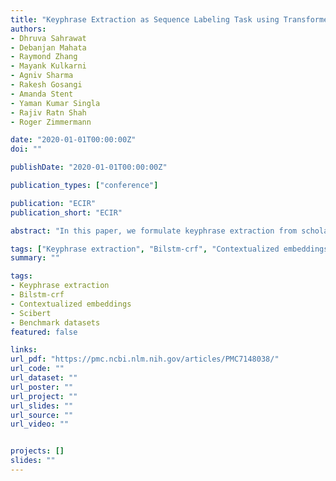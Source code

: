 ```yaml
---
title: "Keyphrase Extraction as Sequence Labeling Task using Transformers"
authors:
- Dhruva Sahrawat
- Debanjan Mahata
- Raymond Zhang
- Mayank Kulkarni
- Agniv Sharma
- Rakesh Gosangi
- Amanda Stent
- Yaman Kumar Singla
- Rajiv Ratn Shah
- Roger Zimmermann

date: "2020-01-01T00:00:00Z"
doi: ""

publishDate: "2020-01-01T00:00:00Z"

publication_types: ["conference"]

publication: "ECIR"
publication_short: "ECIR"

abstract: "In this paper, we formulate keyphrase extraction from scholarly articles as a sequence labeling task solved using a BiLSTM-CRF, where the words in the input text are represented using deep contextualized embeddings. We evaluate the proposed architecture using both contextualized and fixed word embedding models on three different benchmark datasets, and compare with existing popular unsupervised and supervised techniques. Our results quantify the benefits of: (a) using contextualized embeddings over fixed word embeddings; (b) using a BiLSTM-CRF architecture with contextualized word embeddings over fine-tuning the contextualized embedding model directly; and (c) using domain-specific contextualized embeddings (SciBERT). Through error analysis, we also provide some insights into why particular models work better than the others. Lastly, we present a case study where we analyze different self-attention layers of the two best models (BERT and SciBERT) to better understand their predictions."

tags: ["Keyphrase extraction", "Bilstm-crf", "Contextualized embeddings", "Scibert", "Sequence labeling"]
summary: ""

tags:
- Keyphrase extraction
- Bilstm-crf
- Contextualized embeddings
- Scibert
- Benchmark datasets
featured: false

links:
url_pdf: "https://pmc.ncbi.nlm.nih.gov/articles/PMC7148038/"
url_code: ""
url_dataset: ""
url_poster: ""
url_project: ""
url_slides: ""
url_source: ""
url_video: ""


projects: []
slides: ""
---
```

